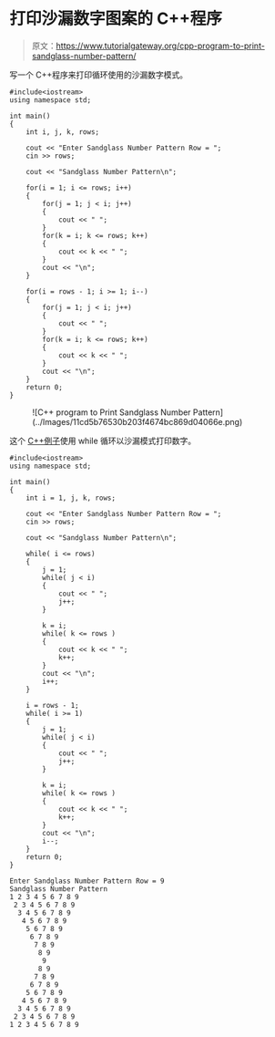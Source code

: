 # 打印沙漏数字图案的 C++程序

> 原文：<https://www.tutorialgateway.org/cpp-program-to-print-sandglass-number-pattern/>

写一个 C++程序来打印循环使用的沙漏数字模式。

```
#include<iostream>
using namespace std;

int main()
{
	int i, j, k, rows;

    cout << "Enter Sandglass Number Pattern Row = ";
    cin >> rows;

    cout << "Sandglass Number Pattern\n"; 

    for(i = 1; i <= rows; i++)
    {
    	for(j = 1; j < i; j++)
		{
            cout << " ";
        }
        for(k = i; k <= rows; k++)
        {
            cout << k << " ";
        }
        cout << "\n";
    }	

    for(i = rows - 1; i >= 1; i--)
    {
    	for(j = 1; j < i; j++)
		{
            cout << " ";
        }
        for(k = i; k <= rows; k++)
        {
            cout << k << " ";
        }
        cout << "\n";
    }	
 	return 0;
}
```

<figure class="wp-block-image size-large">![C++ program to Print Sandglass Number Pattern](../Images/11cd5b76530b203f4674bc869d04066e.png)</figure>

这个 [C++例子](https://www.tutorialgateway.org/cpp-programs/)使用 while 循环以沙漏模式打印数字。

```
#include<iostream>
using namespace std;

int main()
{
	int i = 1, j, k, rows;

    cout << "Enter Sandglass Number Pattern Row = ";
    cin >> rows;

    cout << "Sandglass Number Pattern\n"; 

    while( i <= rows)
    {
    	j = 1;
    	while( j < i)
		{
            cout << " ";
            j++;
        }

        k = i;
        while( k <= rows )
        {
            cout << k << " ";
            k++;
        }
        cout << "\n";
        i++;
    }	

    i = rows - 1;
    while( i >= 1)
    {
        j = 1;
    	while( j < i)
		{
            cout << " ";
            j++;
        }

        k = i;
        while( k <= rows )
        {
            cout << k << " ";
            k++;
        }
        cout << "\n";
        i--;
    }	
 	return 0;
}
```

```
Enter Sandglass Number Pattern Row = 9
Sandglass Number Pattern
1 2 3 4 5 6 7 8 9 
 2 3 4 5 6 7 8 9 
  3 4 5 6 7 8 9 
   4 5 6 7 8 9 
    5 6 7 8 9 
     6 7 8 9 
      7 8 9 
       8 9 
        9 
       8 9 
      7 8 9 
     6 7 8 9 
    5 6 7 8 9 
   4 5 6 7 8 9 
  3 4 5 6 7 8 9 
 2 3 4 5 6 7 8 9 
1 2 3 4 5 6 7 8 9 
```